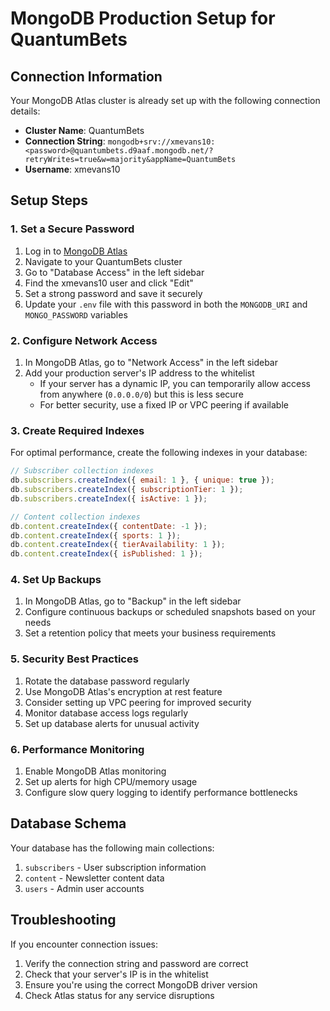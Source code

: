 # MongoDB Production Setup for QuantumBets

## Connection Information

Your MongoDB Atlas cluster is already set up with the following connection details:

- **Cluster Name**: QuantumBets
- **Connection String**: `mongodb+srv://xmevans10:<password>@quantumbets.d9aaf.mongodb.net/?retryWrites=true&w=majority&appName=QuantumBets`
- **Username**: xmevans10

## Setup Steps

### 1. Set a Secure Password

1. Log in to [MongoDB Atlas](https://cloud.mongodb.com/)
2. Navigate to your QuantumBets cluster
3. Go to "Database Access" in the left sidebar
4. Find the xmevans10 user and click "Edit"
5. Set a strong password and save it securely
6. Update your `.env` file with this password in both the `MONGODB_URI` and `MONGO_PASSWORD` variables

### 2. Configure Network Access

1. In MongoDB Atlas, go to "Network Access" in the left sidebar
2. Add your production server's IP address to the whitelist
   - If your server has a dynamic IP, you can temporarily allow access from anywhere (`0.0.0.0/0`) but this is less secure
   - For better security, use a fixed IP or VPC peering if available

### 3. Create Required Indexes

For optimal performance, create the following indexes in your database:

```javascript
// Subscriber collection indexes
db.subscribers.createIndex({ email: 1 }, { unique: true });
db.subscribers.createIndex({ subscriptionTier: 1 });
db.subscribers.createIndex({ isActive: 1 });

// Content collection indexes
db.content.createIndex({ contentDate: -1 });
db.content.createIndex({ sports: 1 });
db.content.createIndex({ tierAvailability: 1 });
db.content.createIndex({ isPublished: 1 });
```

### 4. Set Up Backups

1. In MongoDB Atlas, go to "Backup" in the left sidebar
2. Configure continuous backups or scheduled snapshots based on your needs
3. Set a retention policy that meets your business requirements

### 5. Security Best Practices

1. Rotate the database password regularly
2. Use MongoDB Atlas's encryption at rest feature
3. Consider setting up VPC peering for improved security
4. Monitor database access logs regularly
5. Set up database alerts for unusual activity

### 6. Performance Monitoring

1. Enable MongoDB Atlas monitoring
2. Set up alerts for high CPU/memory usage
3. Configure slow query logging to identify performance bottlenecks

## Database Schema

Your database has the following main collections:

1. `subscribers` - User subscription information
2. `content` - Newsletter content data
3. `users` - Admin user accounts

## Troubleshooting

If you encounter connection issues:

1. Verify the connection string and password are correct
2. Check that your server's IP is in the whitelist
3. Ensure you're using the correct MongoDB driver version
4. Check Atlas status for any service disruptions 